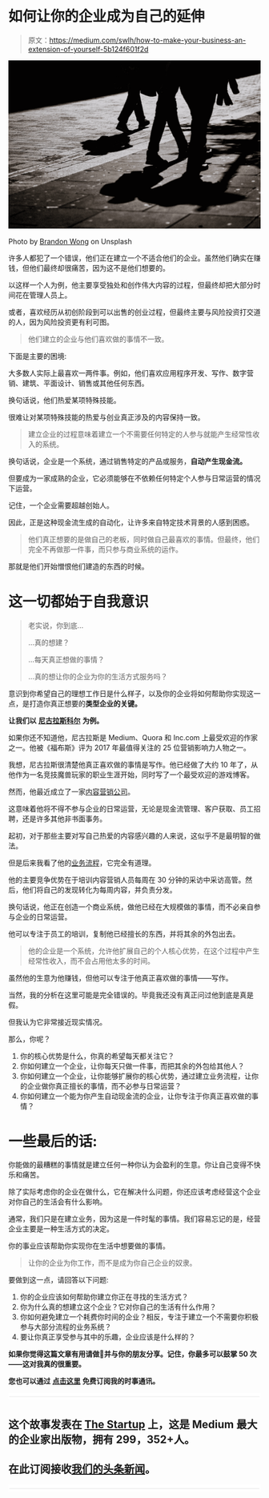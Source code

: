 # 如何让你的企业成为自己的延伸

> 原文：<https://medium.com/swlh/how-to-make-your-business-an-extension-of-yourself-5b124f601f2d>

![](img/2ff1d00d6e43a84c7fbe4823672d7f20.png)

Photo by [Brandon Wong](https://unsplash.com/photos/qZMiOEmkaJI) on Unsplash

许多人都犯了一个错误，他们正在建立一个不适合他们的企业。虽然他们确实在赚钱，但他们最终却很痛苦，因为这不是他们想要的。

以这样一个人为例，他主要享受独处和创作伟大内容的过程，但最终却把大部分时间花在管理人员上。

或者，喜欢经历从初创阶段到可以出售的创业过程，但最终主要与风险投资打交道的人，因为风险投资更有利可图。

> 他们建立的企业与他们喜欢做的事情不一致。

下面是主要的困境:

大多数人实际上最喜欢一两件事。例如，他们喜欢应用程序开发、写作、数字营销、建筑、平面设计、销售或其他任何东西。

换句话说，他们热爱某项特殊技能。

很难让对某项特殊技能的热爱与创业真正涉及的内容保持一致。

> 建立企业的过程意味着建立一个不需要任何特定的人参与就能产生经常性收入的系统。

换句话说，企业是一个系统，通过销售特定的产品或服务，**自动产生现金流。**

但要成为一家成熟的企业，它必须能够在不依赖任何特定个人参与日常运营的情况下运营。

记住，一个企业需要超越创始人。

因此，正是这种现金流生成的自动化，让许多来自特定技术背景的人感到困惑。

> 他们真正想要的是做自己的老板，同时做自己最喜欢的事情。但最终，他们完全不再做那一件事，而只参与商业系统的运作。

那就是他们开始憎恨他们建造的东西的时候。

# 这一切都始于自我意识

> 老实说，你到底…
> 
> …真的想建？
> 
> …每天真正想做的事情？
> 
> …真的想让你的企业为你的生活方式服务吗？

意识到你希望自己的理想工作日是什么样子，以及你的企业将如何帮助你实现这一点，是打造你真正想要的**类型企业的关键。**

**让我们以** [**尼古拉斯科尔**](https://medium.com/u/7c10a61aa346?source=post_page-----5b124f601f2d--------------------------------) **为例。**

如果你还不知道他，尼古拉斯是 Medium、Quora 和 Inc.com 上最受欢迎的作家之一。他被《福布斯》评为 2017 年最值得关注的 25 位营销影响力人物之一。

我想，尼古拉斯很清楚他真正喜欢做的事情是写作。他已经做了大约 10 年了，从他作为一名竞技魔兽玩家的职业生涯开始，同时写了一个最受欢迎的游戏博客。

然而，他最近成立了一家[内容营销公司](https://www.digitalpress.com/)。

这意味着他将不得不参与企业的日常运营，无论是现金流管理、客户获取、员工招聘，还是许多其他非书面事务。

起初，对于那些主要对写自己热爱的内容感兴趣的人来说，这似乎不是最明智的做法。

但是后来我看了他的[业务流程](https://www.digitalpress.com/)，它完全有道理。

他的主要竞争优势在于培训内容营销人员每周在 30 分钟的采访中采访高管。然后，他们将自己的发现转化为每周内容，并负责分发。

换句话说，他正在创造一个商业系统，做他已经在大规模做的事情，而不必亲自参与企业的日常运营。

他可以专注于员工的培训，复制他已经擅长的东西，并将其余的外包出去。

> 他的企业是一个系统，允许他扩展自己的个人核心优势，在这个过程中产生经常性收入，而不会占用他太多的时间。

虽然他的生意为他赚钱，但他可以专注于他真正喜欢做的事情——写作。

当然，我的分析在这里可能是完全错误的。毕竟我还没有真正问过他到底是真是假。

但我认为它非常接近现实情况。

那么，你呢？

1.  你的核心优势是什么，你真的希望每天都关注它？
2.  你如何建立一个企业，让你每天只做一件事，而把其余的外包给其他人？
3.  你如何建立一个企业，让你能够扩展你的核心优势，通过建立业务流程，让你的企业做你真正擅长的事情，而不必参与日常运营？
4.  你如何建立一个能为你产生自动现金流的企业，让你专注于你真正喜欢做的事情？

# 一些最后的话:

你能做的最糟糕的事情就是建立任何一种你认为会盈利的生意。你让自己变得不快乐和痛苦。

除了实际考虑你的企业在做什么，它在解决什么问题，你还应该考虑经营这个企业对你自己的生活会有什么影响。

通常，我们只是在建立业务，因为这是一件时髦的事情。我们容易忘记的是，经营企业主要是一种生活方式的决定。

你的事业应该帮助你实现你在生活中想要做的事情。

> 让你的企业为你工作，而不是成为你自己企业的奴隶。

要做到这一点，请回答以下问题:

1.  你的企业应该如何帮助你建立你正在寻找的生活方式？
2.  你为什么真的想建立这个企业？它对你自己的生活有什么作用？
3.  你如何避免建立一个耗费你时间的企业？相反，专注于建立一个不需要你积极参与大部分流程的业务系统？
4.  要让你真正享受参与其中的乐趣，企业应该是什么样的？

**如果你觉得这篇文章有用请做👏并与你的朋友分享。记住，你最多可以鼓掌 50 次——这对我真的很重要。**

**您也可以通过** [**点击这里**](https://mailchi.mp/b0d1e1fba452/struggle-first-thrive-later) **免费订阅我的时事通讯。**

![](img/731acf26f5d44fdc58d99a6388fe935d.png)

## 这个故事发表在 [The Startup](https://medium.com/swlh) 上，这是 Medium 最大的企业家出版物，拥有 299，352+人。

## 在此订阅接收[我们的头条新闻](http://growthsupply.com/the-startup-newsletter/)。

![](img/731acf26f5d44fdc58d99a6388fe935d.png)